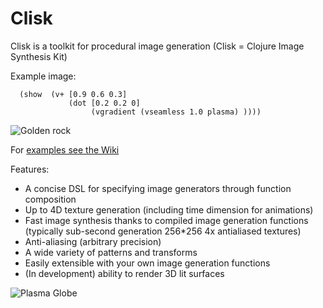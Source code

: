 # Clisk


Clisk is a toolkit for procedural image generation (Clisk = Clojure Image Synthesis Kit)

Example image:

      (show  (v+ [0.9 0.6 0.3] 
                 (dot [0.2 0.2 0] 
                      (vgradient (vseamless 1.0 plasma) ))))

![Golden rock](https://raw.github.com/wiki/mikera/clisk/images/GoldRock.png)

For [examples see the Wiki](https://github.com/mikera/clisk/wiki)

Features:

* A concise DSL for specifying image generators through function composition
* Up to 4D texture generation (including time dimension for animations) 
* Fast image synthesis thanks to compiled image generation functions (typically sub-second generation 256*256 4x antialiased textures)
* Anti-aliasing (arbitrary precision)
* A wide variety of patterns and transforms
* Easily extensible with your own image generation functions
* (In development) ability to render 3D lit surfaces

![Plasma Globe](https://raw.github.com/wiki/mikera/clisk/images/PlasmaGlobe.png)
